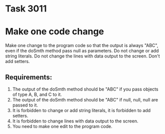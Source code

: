 # Task 3011
# Make one code change

Make one change to the program code so that the output is always "ABC", even if the doSmth method
pass null as parameters.
Do not change or add string literals. Do not change the lines with data output to the screen.
Don't add setters.


## Requirements:
1. The output of the doSmth method should be "ABC" if you pass objects of type A, B, and C to it.
2. The output of the doSmth method should be "ABC" if null, null, null are passed to it.
3. It is forbidden to change or add string literals, it is forbidden to add setters.
4. It is forbidden to change lines with data output to the screen.
5. You need to make one edit to the program code.